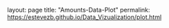 layout: page
title: "Amounts-Data-Plot"
permalink: https://estevezb.github.io/Data_Vizualization/plot.html
